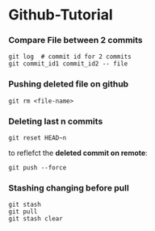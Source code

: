# Github-Tutorial

### Compare File between 2 commits 
```
git log  # commit id for 2 commits 
git commit_id1 commit_id2 -- file
```

### Pushing deleted file on github
```
git rm <file-name>
```

### Deleting last n commits 
```
git reset HEAD~n
```
to reflefct the **deleted commit on remote**: 
```
git push --force
```


### Stashing changing before pull
```
git stash
git pull 
git stash clear 
```



